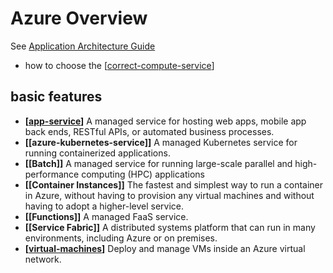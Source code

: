# Azure Overview

See [Application Architecture Guide](https://docs.microsoft.com/en-us/azure/architecture/guide/technology-choices/compute-decision-tree)

- how to choose the [[correct-compute-service]]

## basic features

- **[[app-service]]** A managed service for hosting web apps, mobile app back ends, RESTful APIs, or automated business processes.
- **[[azure-kubernetes-service]]** A managed Kubernetes service for running containerized applications.
- **[[Batch]]** A managed service for running large-scale parallel and high-performance computing (HPC) applications
- **[[Container Instances]]** The fastest and simplest way to run a container in Azure, without having to provision any virtual machines and without having to adopt a higher-level service.
- **[[Functions]]** A managed FaaS service.
- **[[Service Fabric]]** A distributed systems platform that can run in many environments, including Azure or on premises.
- **[[virtual-machines]]** Deploy and manage VMs inside an Azure virtual network.

[//begin]: # "Autogenerated link references for markdown compatibility"
[correct-compute-service]: correct-compute-service.md "Correct Compute Service"
[app-service]: app-service/app-service.md "App Service"
[virtual-machines]: virtual-machines.md "Virtual Machines"
[//end]: # "Autogenerated link references"
